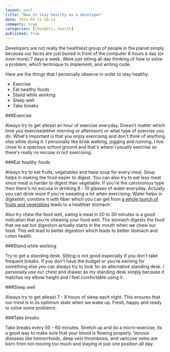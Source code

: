 ```yaml
---
layout: post
title: "How to stay healthy as a developer"
date: 2013-05-11 19:14
comments: true
categories: [thoughts, health]
published: true
---
```


Developers are not really the healthiest group of people in the planet simply because our faces are just buried in front of the computer 8 hours a day (or even more) 7 days a week. Were just sitting all day thinking of how to solve a problem, which technique to implement, and writing code. 


<!--More-->


Here are the things that I personally observe in order to stay healthy:

- Exercise
- Eat healthy foods 
- Stand while working
- Sleep well
- Take breaks


###Exercise

Always try to get atleast an hour of exercise everyday. Doesn't matter which time you exercise(either morning or afternoon) or what type of exercise you do. What's important is that you enjoy exercising and don't think of anything else while doing it.
I personally like brisk walking, jogging and running. I live close to a spacious school ground and that's where I usually exercise so there's really no excuse in not exercising.  


###Eat healthy foods 

Always try to eat fruits, vegetables and have soup for every meal.
Soup helps in making the food easier to digest. 
You can also try to eat less meat since meat is harder to digest than vegetable.
If you're the carnivorous type then there's no excuse in drinking 8 - 10 glasses of water everyday. Actually you can drink more if you're sweating a lot when exercising. Water helps in digestion, combine it with fiber which you can get from [a whole bunch of fruits and vegetables](http://www.doctoroz.com/videos/50-fiber-rich-foods) leads to a healthier stomach.

Also try chew the food well, eating a meal in 20 to 30 minutes is a good indication that you're chewing your food well. The stomach digests the food that we eat but digestion actually starts in the mouth when we chew our food.
This will lead to better digestion which leads to better stomach and colon health. 


###Stand while working

Try to get a standing desk. Sitting is not good especially if you don't take frequent breaks.
If you don't have the budget or you're earning for something else you can always try to look for an alternative standing desk. I personally use our chest and drawer as my standing desk simply because it matches my elbow height and I feel comfortable using it.


###Sleep well

Always try to get atleast 7 - 8 hours of sleep each night. 
This ensures that our mind is in its optimum state when we wake up.
Fresh, happy and ready to solve some problems.


###Take breaks

Take breaks every 50 - 60 minutes. Stretch up and do a micro-exercise, its a good way to make sure that your blood is flowing properly. Venous diseases like hemorrhoids, deep vein thrombosis, and varicose veins are born from not moving too much and staying in just one position all day. 